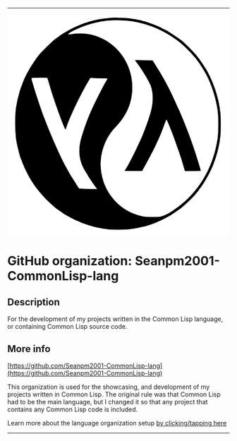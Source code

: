 
***

![CommonLisp.png failed to load. The file may be missing or corrupt. Check the file path for errors first.](/AdditionalInfo/1/Seanpm2001-CommonLisp-lang/CommonLisp.png)

# GitHub organization: Seanpm2001-CommonLisp-lang

## Description

For the development of my projects written in the Common Lisp language, or containing Common Lisp source code.

## More info

[https://github.com/Seanpm2001-CommonLisp-lang](https://github.com/Seanpm2001-CommonLisp-lang)

This organization is used for the showcasing, and development of my projects written in Common Lisp. The original rule was that Common Lisp had to be the main language, but I changed it so that any project that contains any Common Lisp code is included.

Learn more about the language organization setup [by clicking/tapping here](/AdditionalInfo/LanguageOrgs/README.md)

***
